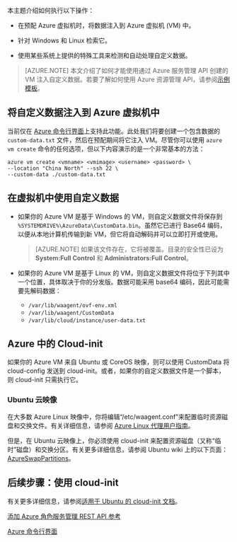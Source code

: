 


本主题介绍如何执行以下操作：

- 在预配 Azure 虚拟机时，将数据注入到 Azure 虚拟机 (VM) 中。

- 针对 Windows 和 Linux 检索它。

- 使用某些系统上提供的特殊工具来检测和自动处理自定义数据。

> [AZURE.NOTE] 本文介绍了如何才能使用通过 Azure 服务管理 API 创建的 VM 注入自定义数据。若要了解如何使用 Azure 资源管理 API，请参阅[示例模板](https://github.com/Azure/azure-quickstart-templates/tree/master/101-vm-customdata)。

## 将自定义数据注入到 Azure 虚拟机中

当前仅在 [Azure 命令行界面](https://github.com/Azure/azure-xplat-cli)上支持此功能。此处我们将要创建一个包含数据的 `custom-data.txt` 文件，然后在预配期间将它注入 VM。尽管你可以使用 `azure vm create` 命令的任何选项，但以下内容演示的是一个非常基本的方法：

    azure vm create <vmname> <vmimage> <username> <password> \  
    --location "China North" --ssh 22 \  
    --custom-data ./custom-data.txt  

## 在虚拟机中使用自定义数据

+ 如果你的 Azure VM 是基于 Windows 的 VM，则自定义数据文件将保存到 `%SYSTEMDRIVE%\AzureData\CustomData.bin`。虽然它已进行 Base64 编码，以便从本地计算机传输到新 VM，但它将自动解码并可以立即打开或使用。

    > [AZURE.NOTE] 如果该文件存在，它将被覆盖。目录的安全性已设为 **System:Full Control** 和 **Administrators:Full Control**。

+ 如果你的 Azure VM 是基于 Linux 的 VM，则自定义数据文件将位于下列其中一个位置，具体取决于你的分发版。数据可能采用 base64 编码，因此可能需要先解码数据：

    - `/var/lib/waagent/ovf-env.xml`
    - `/var/lib/waagent/CustomData`
    - `/var/lib/cloud/instance/user-data.txt` 



## Azure 中的 Cloud-init

如果你的 Azure VM 来自 Ubuntu 或 CoreOS 映像，则可以使用 CustomData 将 cloud-config 发送到 cloud-init。或者，如果你的自定义数据文件是一个脚本，则 cloud-init 只需执行它。

### Ubuntu 云映像

在大多数 Azure Linux 映像中，你将编辑“/etc/waagent.conf”来配置临时资源磁盘和交换文件。有关详细信息，请参阅 [Azure Linux 代理用户指南](/documentation/articles/virtual-machines-linux-agent-user-guide/)。

但是，在 Ubuntu 云映像上，你必须使用 cloud-init 来配置资源磁盘（又称“临时”磁盘）和交换分区。有关更多详细信息，请参阅 Ubuntu wiki 上的以下页面：[AzureSwapPartitions](https://wiki.ubuntu.com/AzureSwapPartitions)。



<!--Every topic should have next steps and links to the next logical set of content to keep the customer engaged-->
## 后续步骤：使用 cloud-init

有关更多详细信息，请参阅[适用于 Ubuntu 的 cloud-init 文档](https://help.ubuntu.com/community/CloudInit)。

<!--Link references-->
[添加 Azure 角色服务管理 REST API 参考](http://msdn.microsoft.com/zh-cn/library/azure/jj157186.aspx)

[Azure 命令行界面](https://github.com/Azure/azure-xplat-cli)

<!---HONumber=Mooncake_0523_2016-->